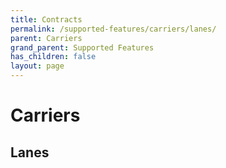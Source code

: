 ```yaml
---
title: Contracts
permalink: /supported-features/carriers/lanes/
parent: Carriers
grand_parent: Supported Features
has_children: false
layout: page
---
```


# Carriers

## Lanes
